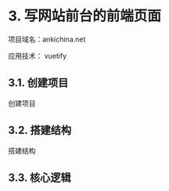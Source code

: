 # 3. 写网站前台的前端页面

项目域名：ankichina.net

应用技术： vuetify

## 3.1. 创建项目

创建项目

## 3.2. 搭建结构

搭建结构

## 3.3. 核心逻辑

